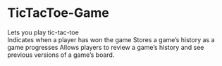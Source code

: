 # TicTacToe-Game
Lets you play tic-tac-toe <br>
Indicates when a player has won the game
Stores a game’s history as a game progresses
Allows players to review a game’s history and see previous versions of a game’s board.
